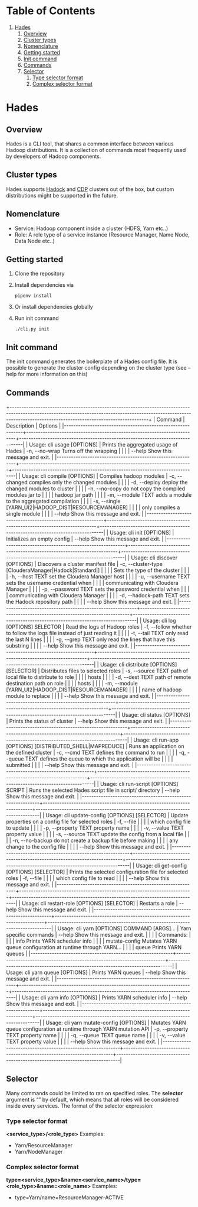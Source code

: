 
# Table of Contents

1.  [Hades](#org25e1fb4)
    1.  [Overview](#orgaf19a24)
    2.  [Cluster types](#orgfa9ccca)
    3.  [Nomenclature](#org1a516b9)
    4.  [Getting started](#orgb86ca52)
    5.  [Init command](#org2fb1dab)
    6.  [Commands](#org57a8ed1)
    7.  [Selector](#org2b6e692)
        1.  [Type selector format](#org4ad6591)
        2.  [Complex selector format](#orgfdb587d)


<a id="org25e1fb4"></a>

# Hades


<a id="orgaf19a24"></a>

## Overview

Hades is a CLI tool, that shares a common interface between various Hadoop distributions. It is a collection of commands most frequently used by developers of Hadoop components.


<a id="orgfa9ccca"></a>

## Cluster types

Hades supports [Hadock](https://github.com/9uapaw/docker-hadoop-dev) and [CDP](https://www.cloudera.com/products/cloudera-data-platform.html) clusters out of the box, but custom distributions might be supported in the future.


<a id="org1a516b9"></a>

## Nomenclature

-   Service: Hadoop component inside a cluster (HDFS, Yarn etc..)
-   Role: A role type of a service instance (Resource Manager, Name Node, Data Node etc..)


<a id="orgb86ca52"></a>

## Getting started

1.  Clone the repository
2.  Install dependencies via
    
        pipenv install
3.  Or install dependencies globally
4.  Run init command
    
        ./cli.py init


<a id="org2fb1dab"></a>

## Init command

The init command generates the boilerplate of a Hades config file. It is possible to generate the cluster config depending on the cluster type (see &#x2013;help for more information on this)


<a id="org57a8ed1"></a>

## Commands
+----------------------------------------------------------------------------------------------------------------------------------------------------------------------------------------------------------------------+
| Command                                                    | Description                                                             | Options                                                                       |
|------------------------------------------------------------+-------------------------------------------------------------------------+-------------------------------------------------------------------------------|
| Usage: cli usage [OPTIONS]                                 |   Prints the aggregated usage of Hades                                  |   -n, --no-wrap  Turns off the wrapping                                       |
|                                                            |                                                                         |   --help         Show this message and exit.                                  |
|------------------------------------------------------------+-------------------------------------------------------------------------+-------------------------------------------------------------------------------|
| Usage: cli compile [OPTIONS]                               |   Compiles hadoop modules                                               |   -c, --changed                   compiles only the changed modules           |
|                                                            |                                                                         |   -d, --deploy                    deploy the changed modules to cluster       |
|                                                            |                                                                         |   -n, --no-copy                   do not copy the compiled modules jar to     |
|                                                            |                                                                         |                                   hadoop jar path                             |
|                                                            |                                                                         |   -m, --module TEXT               adds a module to the aggregated compilation |
|                                                            |                                                                         |   -s, --single [YARN_UI2|HADOOP_DIST|RESOURCEMANAGER]                         |
|                                                            |                                                                         |                                   only compiles a single module               |
|                                                            |                                                                         |   --help                          Show this message and exit.                 |
|------------------------------------------------------------+-------------------------------------------------------------------------+-------------------------------------------------------------------------------|
| Usage: cli init [OPTIONS]                                  |   Initializes an empty config                                           |   --help  Show this message and exit.                                         |
|------------------------------------------------------------+-------------------------------------------------------------------------+-------------------------------------------------------------------------------|
| Usage: cli discover [OPTIONS]                              |   Discovers a cluster manifest file                                     |   -c, --cluster-type [ClouderaManager|Hadock|Standard|]                       |
|                                                            |                                                                         |                                   Sets the type of the cluster                |
|                                                            |                                                                         |   -h, --host TEXT                 set the Cloudera Manager host               |
|                                                            |                                                                         |   -u, --username TEXT             sets the username credential when           |
|                                                            |                                                                         |                                   communicating with Cloudera Manager         |
|                                                            |                                                                         |   -p, --password TEXT             sets the password credential when           |
|                                                            |                                                                         |                                   communicating with Cloudera Manager         |
|                                                            |                                                                         |   -d, --hadock-path TEXT          sets the Hadock repository path             |
|                                                            |                                                                         |   --help                          Show this message and exit.                 |
|------------------------------------------------------------+-------------------------------------------------------------------------+-------------------------------------------------------------------------------|
| Usage: cli log [OPTIONS] SELECTOR                          |   Read the logs of Hadoop roles                                         |   -f, --follow     whether to follow the logs file instead of just reading it |
|                                                            |                                                                         |   -t, --tail TEXT  only read the last N lines                                 |
|                                                            |                                                                         |   -g, --grep TEXT  only read the lines that have this substring               |
|                                                            |                                                                         |   --help           Show this message and exit.                                |
|------------------------------------------------------------+-------------------------------------------------------------------------+-------------------------------------------------------------------------------|
| Usage: cli distribute [OPTIONS] [SELECTOR]                 |   Distributes files to selected roles                                   |   -s, --source TEXT               path of local file to distribute to role    |
|                                                            |                                                                         |                                   hosts                                       |
|                                                            |                                                                         |   -d, --dest TEXT                 path of remote destination path on role     |
|                                                            |                                                                         |                                   hosts                                       |
|                                                            |                                                                         |   -m, --module [YARN_UI2|HADOOP_DIST|RESOURCEMANAGER]                         |
|                                                            |                                                                         |                                   name of hadoop module to replace            |
|                                                            |                                                                         |   --help                          Show this message and exit.                 |
|------------------------------------------------------------+-------------------------------------------------------------------------+-------------------------------------------------------------------------------|
| Usage: cli status [OPTIONS]                                |   Prints the status of cluster                                          |   --help  Show this message and exit.                                         |
|------------------------------------------------------------+-------------------------------------------------------------------------+-------------------------------------------------------------------------------|
| Usage: cli run-app [OPTIONS] [DISTRIBUTED_SHELL|MAPREDUCE] |   Runs an application on the defined cluster                            |   -c, --cmd TEXT    defines the command to run                                |
|                                                            |                                                                         |   -q, --queue TEXT  defines the queue to which the application will be        |
|                                                            |                                                                         |                     submitted                                                 |
|                                                            |                                                                         |   --help            Show this message and exit.                               |
|------------------------------------------------------------+-------------------------------------------------------------------------+-------------------------------------------------------------------------------|
| Usage: cli run-script [OPTIONS] SCRIPT                     |   Runs the selected Hades script file in script/ directory              |   --help  Show this message and exit.                                         |
|------------------------------------------------------------+-------------------------------------------------------------------------+-------------------------------------------------------------------------------|
| Usage: cli update-config [OPTIONS] [SELECTOR]              |   Update properties on a config file for selected roles                 |   -f, --file                                                                  |
|                                                            |                                                                         |                                   which config file to update                 |
|                                                            |                                                                         |   -p, --property TEXT             property name                               |
|                                                            |                                                                         |   -v, --value TEXT                property value                              |
|                                                            |                                                                         |   -s, --source TEXT               update the config from a local file         |
|                                                            |                                                                         |   -n, --no-backup                 do not create a backup file before making   |
|                                                            |                                                                         |                                   any change to the config file               |
|                                                            |                                                                         |   --help                          Show this message and exit.                 |
|------------------------------------------------------------+-------------------------------------------------------------------------+-------------------------------------------------------------------------------|
| Usage: cli get-config [OPTIONS] [SELECTOR]                 |   Prints the selected configuration file for selected roles             |   -f, --file                                                                  |
|                                                            |                                                                         |                                   which config file to read                   |
|                                                            |                                                                         |   --help                          Show this message and exit.                 |
|------------------------------------------------------------+-------------------------------------------------------------------------+-------------------------------------------------------------------------------|
| Usage: cli restart-role [OPTIONS] [SELECTOR]               |   Restarts a role                                                       |   --help  Show this message and exit.                                         |
|------------------------------------------------------------+-------------------------------------------------------------------------+-------------------------------------------------------------------------------|
| Usage: cli yarn [OPTIONS] COMMAND [ARGS]...                |   Yarn specific commands                                                |   --help  Show this message and exit.                                         |
|                                                            |                                                                         | Commands:                                                                     |
|                                                            |                                                                         |   info           Prints YARN scheduler info                                   |
|                                                            |                                                                         |   mutate-config  Mutates YARN queue configuration at runtime through YARN...  |
|                                                            |                                                                         |   queue          Prints YARN queues                                           |
|------------------------------------------------------------+-------------------------------------------------------------------------+-------------------------------------------------------------------------------|
| Usage: cli yarn queue [OPTIONS]                            |   Prints YARN queues                                                    |   --help  Show this message and exit.                                         |
|------------------------------------------------------------+-------------------------------------------------------------------------+-------------------------------------------------------------------------------|
| Usage: cli yarn info [OPTIONS]                             |   Prints YARN scheduler info                                            |   --help  Show this message and exit.                                         |
|------------------------------------------------------------+-------------------------------------------------------------------------+-------------------------------------------------------------------------------|
| Usage: cli yarn mutate-config [OPTIONS]                    |   Mutates YARN queue configuration at runtime through YARN mutation API |   -p, --property TEXT  property name                                          |
|                                                            |                                                                         |   -q, --queue TEXT     queue name                                             |
|                                                            |                                                                         |   -v, --value TEXT     property value                                         |
|                                                            |                                                                         |   --help               Show this message and exit.                            |
|------------------------------------------------------------+-------------------------------------------------------------------------+-------------------------------------------------------------------------------|
<a id="org2b6e692"></a>

## Selector

Many commands could be limited to ran on specified roles. The **selector** argument is &ldquo;&rdquo; by default, which means that all roles will be considered inside every services. The format of the selector expression:


<a id="org4ad6591"></a>

### Type selector format

**<service\_type>/<role\_type>**
Examples:

-   Yarn/ResourceManager
-   Yarn/NodeManager


<a id="orgfdb587d"></a>

### Complex selector format

**type=<service\_type>&name=<service\_name>/type=<role\_type>&name=<role\_name>**
Examples:

-   type=Yarn/name=ResourceManager-ACTIVE

